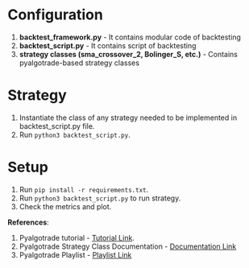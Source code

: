 # Configuration

1. **backtest_framework.py** - It contains modular code of backtesting
2. **backtest_script.py** - It contains script of backtesting
3. **strategy classes (sma_crossover_2, Bolinger_S, etc.)** - Contains pyalgotrade-based strategy classes

# Strategy

1. Instantiate the class of any strategy needed to be implemented in backtest_script.py file.
2. Run `python3 backtest_script.py`.

# Setup

1. Run `pip install -r requirements.txt`.
2. Run `python3 backtest_script.py` to run strategy.
3. Check the metrics and plot.

**References**:

1. Pyalgotrade tutorial - [Tutorial Link](https://gbeced.github.io/pyalgotrade/docs/v0.20/html/index.html#).
2. Pyalgotrade Strategy Class Documentation - [Documentation Link](https://gbeced.github.io/pyalgotrade/docs/v0.20/html/strategy.html)
3. Pyalgotrade Playlist - [Playlist Link](https://www.youtube.com/watch?v=JcHOOEhaDtU)
